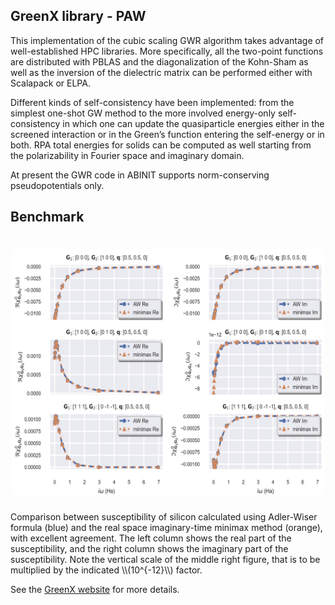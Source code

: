 ## GreenX library - PAW 

This implementation of the cubic scaling GWR algorithm 
takes advantage of well-established HPC libraries. 
More specifically, all the two-point functions are 
distributed with PBLAS and the diagonalization of 
the Kohn-Sham as well as the inversion of the 
dielectric matrix can be performed either with 
Scalapack or ELPA.

Different kinds of self-consistency have been implemented: 
from the simplest one-shot GW method to the more involved 
energy-only self-consistency in which one can update the 
quasiparticle energies either in the screened interaction 
or in the Green’s function entering the self-energy or in both. 
RPA total energies for solids can be computed as well starting 
from the polarizability in Fourier space and imaginary domain. 

At present the GWR code in ABINIT supports norm-conserving pseudopotentials only.

## Benchmark
<h1 align="center">
  <img src="./img/benchmark_PAW.png" alt="GWr_AW" width="500">
</h1>
Comparison between susceptibility of silicon calculated using 
Adler-Wiser formula (blue) and the real space imaginary-time 
minimax method (orange), with excellent agreement. 
The left column shows the real part of the susceptibility, 
and the right column shows the imaginary part of the 
susceptibility. Note the vertical scale of the middle right 
figure, that is to be multiplied by the indicated \\(10^{-12}\\) factor.


See the [GreenX website](https://nomad-coe.github.io/greenX/) for more details. 
